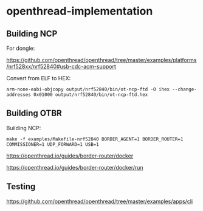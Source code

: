 # openthread-implementation

## Building NCP

For dongle:

https://github.com/openthread/openthread/tree/master/examples/platforms/nrf528xx/nrf52840#usb-cdc-acm-support

Convert from ELF to HEX:

`arm-none-eabi-objcopy output/nrf52840/bin/ot-ncp-ftd -O ihex --change-addresses 0x01000 output/nrf52840/bin/ot-ncp-ftd.hex`

## Building OTBR

Building NCP:

`make -f examples/Makefile-nrf52840 BORDER_AGENT=1 BORDER_ROUTER=1 COMMISSIONER=1 UDP_FORWARD=1 USB=1`

https://openthread.io/guides/border-router/docker

https://openthread.io/guides/border-router/docker/run

## Testing

https://github.com/openthread/openthread/tree/master/examples/apps/cli

